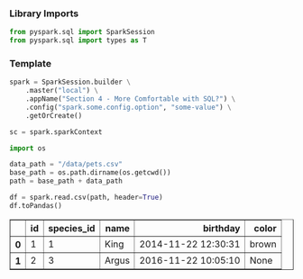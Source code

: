 
### Library Imports


```python
from pyspark.sql import SparkSession
from pyspark.sql import types as T
```

### Template


```python
spark = SparkSession.builder \
    .master("local") \
    .appName("Section 4 - More Comfortable with SQL?") \
    .config("spark.some.config.option", "some-value") \
    .getOrCreate()

sc = spark.sparkContext

import os

data_path = "/data/pets.csv"
base_path = os.path.dirname(os.getcwd())
path = base_path + data_path

df = spark.read.csv(path, header=True)
df.toPandas()
```




<div>
<table border="1" class="dataframe">
  <thead>
    <tr style="text-align: right;">
      <th></th>
      <th>id</th>
      <th>species_id</th>
      <th>name</th>
      <th>birthday</th>
      <th>color</th>
    </tr>
  </thead>
  <tbody>
    <tr>
      <th>0</th>
      <td>1</td>
      <td>1</td>
      <td>King</td>
      <td>2014-11-22 12:30:31</td>
      <td>brown</td>
    </tr>
    <tr>
      <th>1</th>
      <td>2</td>
      <td>3</td>
      <td>Argus</td>
      <td>2016-11-22 10:05:10</td>
      <td>None</td>
    </tr>
  </tbody>
</table>
</div>


